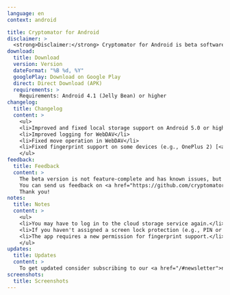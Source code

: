 ```yaml
---
language: en
context: android

title: Cryptomator for Android
disclaimer: >
  <strong>Disclaimer:</strong> Cryptomator for Android is beta software. By downloading Cryptomator, you agree to only use it for testing only with recoverable data. Cryptomator contributors will not be liable for any loss or damage to your data.
download:
  title: Download
  version: Version
  dateFormat: "%B %d, %Y"
  googlePlay: Download on Google Play
  direct: Direct Download (APK)
  requirements: >
    Requirements: Android 4.1 (Jelly Bean) or higher
changelog:
  title: Changelog
  content: >
    <ul>
    <li>Improved and fixed local storage support on Android 5.0 or higher [<a href="https://github.com/cryptomator/cryptomator-android/issues/68" target="_blank">#68</a>]</li>
    <li>Improved logging for WebDAV</li>
    <li>Fixed move operation in WebDAV</li>
    <li>Fixed fingerprint support on some devices (e.g., OnePlus 2) [<a href="https://github.com/cryptomator/cryptomator-android/issues/70" target="_blank">#70</a>]</li>
    </ul>
feedback:
  title: Feedback
  content: >
    The beta version is not feature-complete and has known issues, but we're of course open for feature requests, suggestions, and obviously bug reports.<br/>
    You can send us feedback on <a href="https://github.com/cryptomator/cryptomator-android" target="_blank">GitHub</a>. Please review and follow our <a href="https://github.com/cryptomator/cryptomator-android/blob/master/CONTRIBUTING.md" target="_blank">contribution guidelines</a>. :cat:<br/>
    Thank you!
notes:
  title: Notes
  content: >
    <ul>
    <li>You may have to log in to the cloud storage service again.</li>
    <li>If you haven't assigned a screen lock protection (e.g., PIN or password) already, you'll be asked to do so in the app.</li>
    <li>The app requires a new permission for fingerprint support.</li>
    </ul>
updates:
  title: Updates
  content: >
    To get updated consider subscribing to our <a href="/#newsletter">newsletter</a> or visit this page once in a while.
screenshots:
  title: Screenshots
---
```

